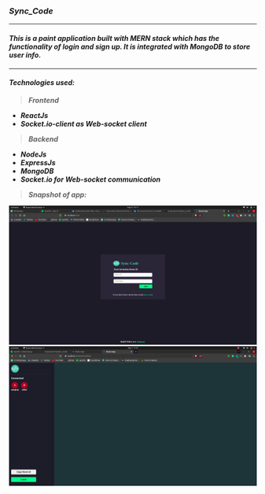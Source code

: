 ### ***Sync_Code***
---
#### *This is a paint application built with MERN stack which has the functionality of login and sign up. It is integrated with MongoDB to store user info.*

---

#### ***Technologies used:***
> ***Frontend***
* ***ReactJs***
* ***Socket.io-client as Web-socket client***

> ***Backend***
* ***NodeJs***
* ***ExpressJs***
* ***MongoDB***
* ***Socket.io for Web-socket communication***

> ***Snapshot of app:*** 

<img src="Images/Home.png"/>
<img src="Images/Editor.png"/>
